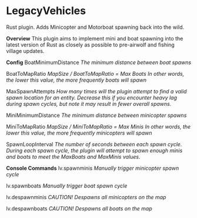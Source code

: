# LegacyVehicles
Rust plugin. Adds Minicopter and Motorboat spawning back into the wild.

**Overview**
This plugin aims to implement mini and boat spawning into the latest version of Rust as closely as possible to pre-airwolf and fishing village updates.

**Config**
BoatMinimumDistance
_The minimum distance between boat spawns_

BoatToMapRatio
_MapSize / BoatToMapRatio = Max Boats_
_In other words, the lower this value, the more frequently boats will spawn_

MaxSpawnAttempts
_How many times will the plugin attempt to find a valid spawn location for an entity._
_Decrease this if you encounter heavy lag during spawn cycles, but note it may result in fewer overall spawns._

MiniMinimumDistance
_The minimum distance between minicopter spawns_

MiniToMapRatio
_MapSize / MiniToMapRatio = Max Minis_ 
_In other words, the lower this value, the more frequently minicopters will spawn_

SpawnLoopInterval
_The number of seconds between each spawn cycle._
_During each spawn cycle, the plugin will attempt to spawn enough minis and boats to meet the MaxBoats and MaxMinis values._

**Console Commands**
lv.spawnminis
_Manually trigger minicopter spawn cycle_

lv.spawnboats
_Manually trigger boat spawn cycle_

lv.despawnminis
_CAUTION! Despawns all minicopters on the map_

lv.despawnboats
_CAUTION! Despawns all boats on the map_
